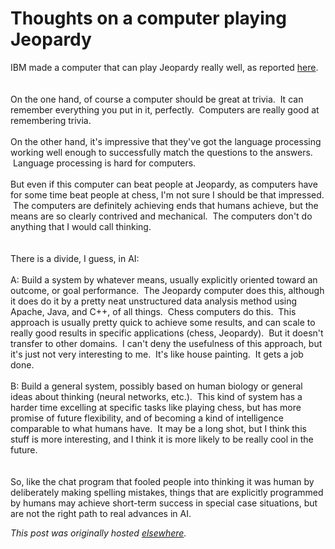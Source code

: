 # Thoughts on a computer playing Jeopardy

<p>IBM made a computer that can play Jeopardy really well, as reported <a href="http://www.eweek.com/c/a/IT-Infrastructure/IBMs-Watson-Supercomputer-Beats-Humans-in-Jeopardy-Practice-Match-296135/">here</a>.<br><br><br>On the one hand, of course a computer should be great at trivia. &#160;It can remember everything you put in it, perfectly. &#160;Computers are really good at remembering trivia.<br><br>On the other hand, it's impressive that they've got the language processing working well enough to successfully match the questions to the answers. &#160;Language processing is hard for computers.<br><br>But even if this computer can beat people at Jeopardy, as computers have for some time beat people at chess, I'm not sure I should be that impressed. &#160;The computers are definitely achieving ends that humans achieve, but the means are so clearly contrived and mechanical. &#160;The computers don't do anything that I would call thinking.<br><br><br>There is a divide, I guess, in AI:<br><br>A: Build a system by whatever means, usually explicitly oriented toward an outcome, or goal performance. &#160;The Jeopardy computer does this, although it does do it by a pretty neat unstructured data analysis method using Apache, Java, and C++, of all things. &#160;Chess computers do this. &#160;This approach is usually pretty quick to achieve some results, and can scale to really good results in specific applications (chess, Jeopardy). &#160;But it doesn't transfer to other domains. &#160;I can't deny the usefulness of this approach, but it's just not very interesting to me. &#160;It's like house painting. &#160;It gets a job done.<br><br>B: Build a general system, possibly based on human biology or general ideas about thinking (neural networks, etc.). &#160;This kind of system has a harder time excelling at specific tasks like playing chess, but has more promise of future flexibility, and of becoming a kind of intelligence comparable to what humans have. &#160;It may be a long shot, but I think this stuff is more interesting, and I think it is more likely to be really cool in the future.<br><br><br>So, like the chat program that fooled people into thinking it was human by deliberately making spelling mistakes, things that are explicitly programmed by humans may achieve short-term success in special case situations, but are not the right path to real advances in AI.</p>


*This post was originally hosted [elsewhere](http://planspace.blogspot.com/2011/01/thoughts-on-computer-playing-jeopardy.html).*
